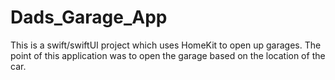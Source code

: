 # Dads_Garage_App

This is a swift/swiftUI project which uses HomeKit to open up garages. The point of this application was to open the garage based on the location of
the car.
